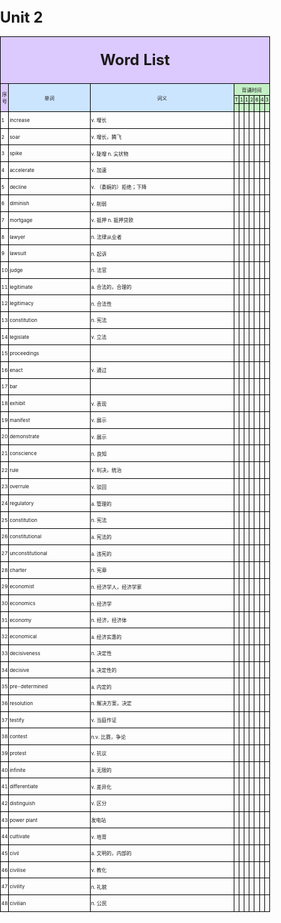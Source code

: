 # Unit 2

<!DOCTYPE html>
<html lang="en">
<head>
    <meta charset="UTF-8">
    <meta name="viewport" content="width=device-width, initial-scale=1.0">
    <title>Wordlist</title>
    <style>
        body {
            font-size: 12px;
            margin: 0;
            padding: 0;
        }
        table {
            width: 100%;
            max-width: 210mm;
            border-collapse: collapse;
        }
        td {
            border: 1px solid black;
            padding: 1px;
            font-size: 8px;
        }
        th {
            vertical-align: middle;
            text-align: center;
        }
        .title-row td {
            background-color: white;
            font-size: 18pt;
            font-weight: bold;
            height: 20mm;
            text-align: center;
            vertical-align: middle;
        }
    </style>
</head>
<body>
    <table>
        <tr class="title-row">
            <td colspan="10" style="background-color: #dcc9fd;text-align: center; vertical-align: middle;">Word List</td>
        </tr>
        <tr style='height:5mm'>
            <td rowspan=3 height=5 style="height:5mm;background-color: #dcc9fd;text-align: center; vertical-align: middle;">序号</td>
            <td rowspan=3 height=5 style="height:5mm;width: 40mm; background-color: #cce5ff; text-align: center; vertical-align: middle;">单词</td>
            <td rowspan=3 height=5 style="height:5mm;width: 80mm;background-color: #cce5ff;text-align: center; vertical-align: middle;">词义</td>
            <td colspan=7 style="height:2mm;width: 60mm;background-color: #c4efc5;text-align: center;">背诵时间</td>
        </tr>
        <tr style="height:2mm;background-color: #c4efc5;">
            <td>T</td>
            <td>1</td>
            <td>1</td>
            <td>2</td>
            <td>6</td>
            <td>4</td>
            <td>3</td>
        </tr>
        <tr style="height:1mm;background-color: #c4efc5;">
            <td>&nbsp;</td>
            <td>&nbsp;</td>
            <td>&nbsp;</td>
            <td>&nbsp;</td>
            <td>&nbsp;</td>
            <td>&nbsp;</td>
            <td>&nbsp;</td>
        </tr>
    <tbody>
        <!-- 第一组 -->
        <tr style='height:20pt'>
            <td>1</td>
            <td>increase</td>
            <td>v. 增长</td>
            <td>&nbsp;</td>
            <td>&nbsp;</td>
            <td>&nbsp;</td>
            <td>&nbsp;</td>
            <td>&nbsp;</td>
            <td>&nbsp;</td>
            <td>&nbsp;</td>
        </tr>
        <tr style='height:20pt'>
            <td>2</td>
            <td>soar</td>
            <td>v. 增长，腾飞</td>
            <td>&nbsp;</td>
            <td>&nbsp;</td>
            <td>&nbsp;</td>
            <td>&nbsp;</td>
            <td>&nbsp;</td>
            <td>&nbsp;</td>
            <td>&nbsp;</td>
        </tr>
        <tr style='height:20pt'>
            <td>3</td>
            <td>spike</td>
            <td>v. 陡增 n. 尖状物</td>
            <td>&nbsp;</td>
            <td>&nbsp;</td>
            <td>&nbsp;</td>
            <td>&nbsp;</td>
            <td>&nbsp;</td>
            <td>&nbsp;</td>
            <td>&nbsp;</td>
        </tr>
        <tr style='height:20pt'>
            <td>4</td>
            <td>accelerate</td>
            <td>v. 加速</td>
            <td>&nbsp;</td>
            <td>&nbsp;</td>
            <td>&nbsp;</td>
            <td>&nbsp;</td>
            <td>&nbsp;</td>
            <td>&nbsp;</td>
            <td>&nbsp;</td>
        </tr>
        <tr style='height:20pt'>
            <td>5</td>
            <td>decline</td>
            <td>v. （委婉的）拒绝；下降</td>
            <td>&nbsp;</td>
            <td>&nbsp;</td>
            <td>&nbsp;</td>
            <td>&nbsp;</td>
            <td>&nbsp;</td>
            <td>&nbsp;</td>
            <td>&nbsp;</td>
        </tr>
        <tr style='height:20pt'>
            <td>6</td>
            <td>diminish</td>
            <td>v. 削弱</td>
            <td>&nbsp;</td>
            <td>&nbsp;</td>
            <td>&nbsp;</td>
            <td>&nbsp;</td>
            <td>&nbsp;</td>
            <td>&nbsp;</td>
            <td>&nbsp;</td>
        </tr>
        <!-- 第二组 -->
        <tr style='height:20pt'>
            <td>7</td>
            <td>mortgage</td>
            <td>v. 抵押 n. 抵押贷款</td>
            <td>&nbsp;</td>
            <td>&nbsp;</td>
            <td>&nbsp;</td>
            <td>&nbsp;</td>
            <td>&nbsp;</td>
            <td>&nbsp;</td>
            <td>&nbsp;</td>
        </tr>
        <!-- 第三组 -->
        <tr style='height:20pt'>
            <td>8</td>
            <td>lawyer</td>
            <td>n. 法律从业者</td>
            <td>&nbsp;</td>
            <td>&nbsp;</td>
            <td>&nbsp;</td>
            <td>&nbsp;</td>
            <td>&nbsp;</td>
            <td>&nbsp;</td>
            <td>&nbsp;</td>
        </tr>
        <tr style='height:20pt'>
            <td>9</td>
            <td>lawsuit</td>
            <td>n. 起诉</td>
            <td>&nbsp;</td>
            <td>&nbsp;</td>
            <td>&nbsp;</td>
            <td>&nbsp;</td>
            <td>&nbsp;</td>
            <td>&nbsp;</td>
            <td>&nbsp;</td>
        </tr>
        <tr style='height:20pt'>
            <td>10</td>
            <td>judge</td>
            <td>n. 法官</td>
            <td>&nbsp;</td>
            <td>&nbsp;</td>
            <td>&nbsp;</td>
            <td>&nbsp;</td>
            <td>&nbsp;</td>
            <td>&nbsp;</td>
            <td>&nbsp;</td>
        </tr>
        <tr style='height:20pt'>
            <td>11</td>
            <td>legitimate</td>
            <td>a. 合法的，合理的</td>
            <td>&nbsp;</td>
            <td>&nbsp;</td>
            <td>&nbsp;</td>
            <td>&nbsp;</td>
            <td>&nbsp;</td>
            <td>&nbsp;</td>
            <td>&nbsp;</td>
        </tr>
        <tr style='height:20pt'>
            <td>12</td>
            <td>legitimacy</td>
            <td>n. 合法性</td>
            <td>&nbsp;</td>
            <td>&nbsp;</td>
            <td>&nbsp;</td>
            <td>&nbsp;</td>
            <td>&nbsp;</td>
            <td>&nbsp;</td>
            <td>&nbsp;</td>
        </tr>
        <tr style='height:20pt'>
            <td>13</td>
            <td>constitution</td>
            <td>n. 宪法</td>
            <td>&nbsp;</td>
            <td>&nbsp;</td>
            <td>&nbsp;</td>
            <td>&nbsp;</td>
            <td>&nbsp;</td>
            <td>&nbsp;</td>
            <td>&nbsp;</td>
        </tr>
        <tr style='height:20pt'>
            <td>14</td>
            <td>legislate</td>
            <td>v. 立法</td>
            <td>&nbsp;</td>
            <td>&nbsp;</td>
            <td>&nbsp;</td>
            <td>&nbsp;</td>
            <td>&nbsp;</td>
            <td>&nbsp;</td>
            <td>&nbsp;</td>
        </tr>
        <tr style='height:20pt'>
            <td>15</td>
            <td>proceedings</td>
            <td>&nbsp;</td>
            <td>&nbsp;</td>
            <td>&nbsp;</td>
            <td>&nbsp;</td>
            <td>&nbsp;</td>
            <td>&nbsp;</td>
            <td>&nbsp;</td>
            <td>&nbsp;</td>
        </tr>
        <tr style='height:20pt'>
            <td>16</td>
            <td>enact</td>
            <td>v. 通过</td>
            <td>&nbsp;</td>
            <td>&nbsp;</td>
            <td>&nbsp;</td>
            <td>&nbsp;</td>
            <td>&nbsp;</td>
            <td>&nbsp;</td>
            <td>&nbsp;</td>
        </tr>
        <tr style='height:20pt'>
            <td>17</td>
            <td>bar</td>
            <td>&nbsp;</td>
            <td>&nbsp;</td>
            <td>&nbsp;</td>
            <td>&nbsp;</td>
            <td>&nbsp;</td>
            <td>&nbsp;</td>
            <td>&nbsp;</td>
            <td>&nbsp;</td>
        </tr>
        <!-- 第四组 -->
        <tr style='height:20pt'>
            <td>18</td>
            <td>exhibit</td>
            <td>v. 表现</td>
            <td>&nbsp;</td>
            <td>&nbsp;</td>
            <td>&nbsp;</td>
            <td>&nbsp;</td>
            <td>&nbsp;</td>
            <td>&nbsp;</td>
            <td>&nbsp;</td>
        </tr>
        <tr style='height:20pt'>
            <td>19</td>
            <td>manifest</td>
            <td>v. 展示</td>
            <td>&nbsp;</td>
            <td>&nbsp;</td>
            <td>&nbsp;</td>
            <td>&nbsp;</td>
            <td>&nbsp;</td>
            <td>&nbsp;</td>
            <td>&nbsp;</td>
        </tr>
        <tr style='height:20pt'>
            <td>20</td>
            <td>demonstrate</td>
            <td>v. 展示</td>
            <td>&nbsp;</td>
            <td>&nbsp;</td>
            <td>&nbsp;</td>
            <td>&nbsp;</td>
            <td>&nbsp;</td>
            <td>&nbsp;</td>
            <td>&nbsp;</td>
        </tr>
        <tr style='height:20pt'>
            <td>21</td>
            <td>conscience</td>
            <td>n. 良知</td>
            <td>&nbsp;</td>
            <td>&nbsp;</td>
            <td>&nbsp;</td>
            <td>&nbsp;</td>
            <td>&nbsp;</td>
            <td>&nbsp;</td>
            <td>&nbsp;</td>
        </tr>
        <tr style='height:20pt'>
            <td>22</td>
            <td>rule</td>
            <td>v. 判决，统治</td>
            <td>&nbsp;</td>
            <td>&nbsp;</td>
            <td>&nbsp;</td>
            <td>&nbsp;</td>
            <td>&nbsp;</td>
            <td>&nbsp;</td>
            <td>&nbsp;</td>
        </tr>
        <tr style='height:20pt'>
            <td>23</td>
            <td>overrule</td>
            <td>v. 驳回</td>
            <td>&nbsp;</td>
            <td>&nbsp;</td>
            <td>&nbsp;</td>
            <td>&nbsp;</td>
            <td>&nbsp;</td>
            <td>&nbsp;</td>
            <td>&nbsp;</td>
        </tr>
        <tr style='height:20pt'>
            <td>24</td>
            <td>regulatory</td>
            <td>a. 管理的</td>
            <td>&nbsp;</td>
            <td>&nbsp;</td>
            <td>&nbsp;</td>
            <td>&nbsp;</td>
            <td>&nbsp;</td>
            <td>&nbsp;</td>
            <td>&nbsp;</td>
        </tr>
        <tr style='height:20pt'>
            <td>25</td>
            <td>constitution</td>
            <td>n. 宪法</td>
            <td>&nbsp;</td>
            <td>&nbsp;</td>
            <td>&nbsp;</td>
            <td>&nbsp;</td>
            <td>&nbsp;</td>
            <td>&nbsp;</td>
            <td>&nbsp;</td>
        </tr>
        <tr style='height:20pt'>
            <td>26</td>
            <td>constitutional</td>
            <td>a. 宪法的</td>
            <td>&nbsp;</td>
            <td>&nbsp;</td>
            <td>&nbsp;</td>
            <td>&nbsp;</td>
            <td>&nbsp;</td>
            <td>&nbsp;</td>
            <td>&nbsp;</td>
        </tr>
        <tr style='height:20pt'>
            <td>27</td>
            <td>unconstitutional</td>
            <td>a. 违宪的</td>
            <td>&nbsp;</td>
            <td>&nbsp;</td>
            <td>&nbsp;</td>
            <td>&nbsp;</td>
            <td>&nbsp;</td>
            <td>&nbsp;</td>
            <td>&nbsp;</td>
        </tr>
        <tr style='height:20pt'>
            <td>28</td>
            <td>charter</td>
            <td>n. 宪章</td>
            <td>&nbsp;</td>
            <td>&nbsp;</td>
            <td>&nbsp;</td>
            <td>&nbsp;</td>
            <td>&nbsp;</td>
            <td>&nbsp;</td>
            <td>&nbsp;</td>
        </tr>
        <tr style='height:20pt'>
            <td>29</td>
            <td>economist</td>
            <td>n. 经济学人，经济学家</td>
            <td>&nbsp;</td>
            <td>&nbsp;</td>
            <td>&nbsp;</td>
            <td>&nbsp;</td>
            <td>&nbsp;</td>
            <td>&nbsp;</td>
            <td>&nbsp;</td>
        </tr>
        <tr style='height:20pt'>
            <td>30</td>
            <td>economics</td>
            <td>n. 经济学</td>
            <td>&nbsp;</td>
            <td>&nbsp;</td>
            <td>&nbsp;</td>
            <td>&nbsp;</td>
            <td>&nbsp;</td>
            <td>&nbsp;</td>
            <td>&nbsp;</td>
        </tr>
        <tr style='height:20pt'>
            <td>31</td>
            <td>economy</td>
            <td>n. 经济，经济体</td>
            <td>&nbsp;</td>
            <td>&nbsp;</td>
            <td>&nbsp;</td>
            <td>&nbsp;</td>
            <td>&nbsp;</td>
            <td>&nbsp;</td>
            <td>&nbsp;</td>
        </tr>
        <tr style='height:20pt'>
            <td>32</td>
            <td>economical</td>
            <td>a. 经济实惠的</td>
            <td>&nbsp;</td>
            <td>&nbsp;</td>
            <td>&nbsp;</td>
            <td>&nbsp;</td>
            <td>&nbsp;</td>
            <td>&nbsp;</td>
            <td>&nbsp;</td>
        </tr>
        <tr style='height:20pt'>
            <td>33</td>
            <td>decisiveness</td>
            <td>n. 决定性</td>
            <td>&nbsp;</td>
            <td>&nbsp;</td>
            <td>&nbsp;</td>
            <td>&nbsp;</td>
            <td>&nbsp;</td>
            <td>&nbsp;</td>
            <td>&nbsp;</td>
        </tr>
        <tr style='height:20pt'>
            <td>34</td>
            <td>decisive</td>
            <td>a. 决定性的</td>
            <td>&nbsp;</td>
            <td>&nbsp;</td>
            <td>&nbsp;</td>
            <td>&nbsp;</td>
            <td>&nbsp;</td>
            <td>&nbsp;</td>
            <td>&nbsp;</td>
        </tr>
        <tr style='height:20pt'>
            <td>35</td>
            <td>pre-determined</td>
            <td>a. 内定的</td>
            <td>&nbsp;</td>
            <td>&nbsp;</td>
            <td>&nbsp;</td>
            <td>&nbsp;</td>
            <td>&nbsp;</td>
            <td>&nbsp;</td>
            <td>&nbsp;</td>
        </tr>
        <tr style='height:20pt'>
            <td>36</td>
            <td>resolution</td>
            <td>n. 解决方案，决定</td>
            <td>&nbsp;</td>
            <td>&nbsp;</td>
            <td>&nbsp;</td>
            <td>&nbsp;</td>
            <td>&nbsp;</td>
            <td>&nbsp;</td>
            <td>&nbsp;</td>
        </tr>
        <tr style='height:20pt'>
            <td>37</td>
            <td>testify</td>
            <td>v. 当庭作证</td>
            <td>&nbsp;</td>
            <td>&nbsp;</td>
            <td>&nbsp;</td>
            <td>&nbsp;</td>
            <td>&nbsp;</td>
            <td>&nbsp;</td>
            <td>&nbsp;</td>
        </tr>
        <tr style='height:20pt'>
            <td>38</td>
            <td>contest</td>
            <td>n.v. 比赛，争论</td>
            <td>&nbsp
            <td>&nbsp;</td>
            <td>&nbsp;</td>
            <td>&nbsp;</td>
            <td>&nbsp;</td>
            <td>&nbsp;</td>
            <td>&nbsp;</td>
        </tr>
        <tr style='height:20pt'>
            <td>39</td>
            <td>protest</td>
            <td>v. 抗议</td>
            <td>&nbsp;</td>
            <td>&nbsp;</td>
            <td>&nbsp;</td>
            <td>&nbsp;</td>
            <td>&nbsp;</td>
            <td>&nbsp;</td>
            <td>&nbsp;</td>
        </tr>
        <tr style='height:20pt'>
            <td>40</td>
            <td>infinite</td>
            <td>a. 无限的</td>
            <td>&nbsp;</td>
            <td>&nbsp;</td>
            <td>&nbsp;</td>
            <td>&nbsp;</td>
            <td>&nbsp;</td>
            <td>&nbsp;</td>
            <td>&nbsp;</td>
        </tr>
        <tr style='height:20pt'>
            <td>41</td>
            <td>differentiate</td>
            <td>v. 差异化</td>
            <td>&nbsp;</td>
            <td>&nbsp;</td>
            <td>&nbsp;</td>
            <td>&nbsp;</td>
            <td>&nbsp;</td>
            <td>&nbsp;</td>
            <td>&nbsp;</td>
        </tr>
        <tr style='height:20pt'>
            <td>42</td>
            <td>distinguish</td>
            <td>v. 区分</td>
            <td>&nbsp;</td>
            <td>&nbsp;</td>
            <td>&nbsp;</td>
            <td>&nbsp;</td>
            <td>&nbsp;</td>
            <td>&nbsp;</td>
            <td>&nbsp;</td>
        </tr>
        <tr style='height:20pt'>
            <td>43</td>
            <td>power plant</td>
            <td>发电站</td>
            <td>&nbsp;</td>
            <td>&nbsp;</td>
            <td>&nbsp;</td>
            <td>&nbsp;</td>
            <td>&nbsp;</td>
            <td>&nbsp;</td>
            <td>&nbsp;</td>
        </tr>
        <tr style='height:20pt'>
            <td>44</td>
            <td>cultivate</td>
            <td>v. 培育</td>
            <td>&nbsp;</td>
            <td>&nbsp;</td>
            <td>&nbsp;</td>
            <td>&nbsp;</td>
            <td>&nbsp;</td>
            <td>&nbsp;</td>
            <td>&nbsp;</td>
        </tr>
        <tr style='height:20pt'>
            <td>45</td>
            <td>civil</td>
            <td>a. 文明的，内部的</td>
            <td>&nbsp;</td>
            <td>&nbsp;</td>
            <td>&nbsp;</td>
            <td>&nbsp;</td>
            <td>&nbsp;</td>
            <td>&nbsp;</td>
            <td>&nbsp;</td>
        </tr>
        <tr style='height:20pt'>
            <td>46</td>
            <td>civilise</td>
            <td>v. 教化</td>
            <td>&nbsp;</td>
            <td>&nbsp;</td>
            <td>&nbsp;</td>
            <td>&nbsp;</td>
            <td>&nbsp;</td>
            <td>&nbsp;</td>
            <td>&nbsp;</td>
        </tr>
        <tr style='height:20pt'>
            <td>47</td>
            <td>civility</td>
            <td>n. 礼貌</td>
            <td>&nbsp;</td>
            <td>&nbsp;</td>
            <td>&nbsp;</td>
            <td>&nbsp;</td>
            <td>&nbsp;</td>
            <td>&nbsp;</td>
            <td>&nbsp;</td>
        </tr>
        <tr style='height:20pt'>
            <td>48</td>
            <td>civilian</td>
            <td>n. 公民</td>
            <td>&nbsp;</td>
            <td>&nbsp;</td>
            <td>&nbsp;</td>
            <td>&nbsp;</td>
            <td>&nbsp;</td>
            <td>&nbsp;</td>
            <td>&nbsp;</td>
        </tr>
    </tbody>
</table>
</body>
</html>
